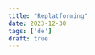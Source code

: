 ```yaml
---
title: "Replatforming"
date: 2023-12-30
tags: ['de']
draft: true
---
```

<!--stackedit_data:
eyJoaXN0b3J5IjpbLTY3NTM0MDM1NF19
-->